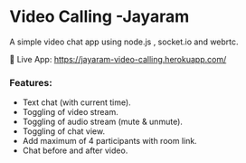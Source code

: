 # Video Calling -Jayaram
A simple video chat app using node.js , socket.io and webrtc. <br>

🚀 Live App: https://jayaram-video-calling.herokuapp.com/

### Features:
- Text chat (with current time).
- Toggling of video stream.
- Toggling of audio stream (mute & unmute).
- Toggling of chat view.
- Add maximum of 4 participants with room link.
- Chat before and after video.

